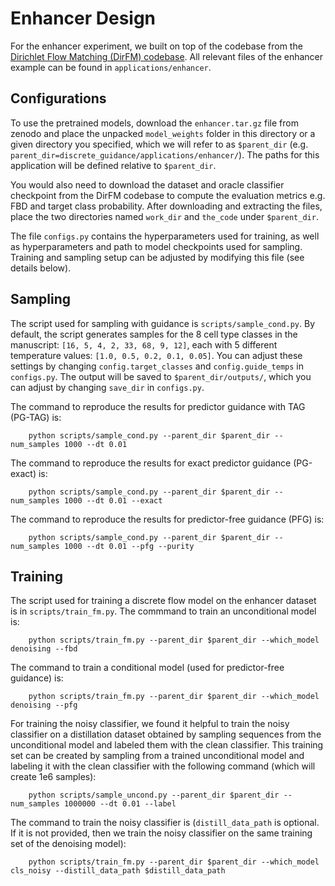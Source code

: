 # Enhancer Design
For the enhancer experiment, we built on top of the codebase from the [Dirichlet Flow Matching (DirFM) codebase](https://github.com/HannesStark/dirichlet-flow-matching). All relevant files of the enhancer example can be found in `applications/enhancer`.

## Configurations
To use the pretrained models, download the `enhancer.tar.gz` file from zenodo and place the unpacked `model_weights` folder in this directory or a given directory you specified, which we will refer to as `$parent_dir` (e.g. `parent_dir=discrete_guidance/applications/enhancer/`). The paths for this application will be defined relative to `$parent_dir`.

You would also need to download the dataset and oracle classifier checkpoint from the DirFM codebase
to compute the evaluation metrics e.g. FBD and target class probability. 
After downloading and extracting the files, place the two directories named `work_dir` and `the_code` under `$parent_dir`.

The file `configs.py` contains the hyperparameters used for training, as well as hyperparameters and path to model checkpoints used for sampling.
Training and sampling setup can be adjusted by modifying this file (see details below).

## Sampling
The script used for sampling with guidance is `scripts/sample_cond.py`. 
By default, the script generates samples for the 8 cell type classes in the manuscript: `[16, 5, 4, 2, 33, 68, 9, 12]`,
each with 5 different temperature values: `[1.0, 0.5, 0.2, 0.1, 0.05]`.
You can adjust these settings by changing `config.target_classes` and `config.guide_temps`
in `configs.py`. The output will be saved to `$parent_dir/outputs/`, which you can adjust by changing `save_dir` in `configs.py`.

The command to reproduce the results for predictor guidance with TAG (PG-TAG) is:
```
    python scripts/sample_cond.py --parent_dir $parent_dir --num_samples 1000 --dt 0.01
``` 
The command to reproduce the results for exact predictor guidance (PG-exact) is:
```
    python scripts/sample_cond.py --parent_dir $parent_dir --num_samples 1000 --dt 0.01 --exact
```
The command to reproduce the results for predictor-free guidance (PFG) is:
```
    python scripts/sample_cond.py --parent_dir $parent_dir --num_samples 1000 --dt 0.01 --pfg --purity
```

## Training
The script used for training a discrete flow model on the enhancer dataset is in `scripts/train_fm.py`.
The commmand to train an unconditional model is:
```
    python scripts/train_fm.py --parent_dir $parent_dir --which_model denoising --fbd
```
The command to train a conditional model (used for predictor-free guidance) is:
```
    python scripts/train_fm.py --parent_dir $parent_dir --which_model denoising --pfg
```
For training the noisy classifier, we found it helpful to train the noisy classifier 
on a distillation dataset obtained by sampling sequences from the unconditional model 
and labeled them with the clean classifier. 
This training set can be created by sampling from a trained unconditional model 
and labeling it with the clean classifier with the following command (which will create 1e6 samples):
```
    python scripts/sample_uncond.py --parent_dir $parent_dir --num_samples 1000000 --dt 0.01 --label
```
The command to train the noisy classifier is (`distill_data_path` is optional. If it is not provided,
then we train the noisy classifier on the same training set of the denoising model):
```
    python scripts/train_fm.py --parent_dir $parent_dir --which_model cls_noisy --distill_data_path $distill_data_path
```

